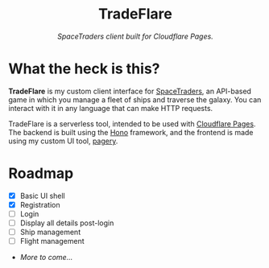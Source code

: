 <div align="center">

TradeFlare
===

*SpaceTraders client built for Cloudflare Pages.*

</div>

# What the heck is this?

**TradeFlare** is my custom client interface for [SpaceTraders](https://spacetraders.io/), an API-based game in which you manage a fleet of ships and traverse the galaxy. You can interact with it in any language that can make HTTP requests.

TradeFlare is a serverless tool, intended to be used with [Cloudflare Pages](https://pages.cloudflare.com/). The backend is built using the [Hono](https://hono.dev) framework, and the frontend is made using my custom UI tool, [pagery](https://github.com/tycrek/pagery).

# Roadmap

- [x] Basic UI shell
- [x] Registration
- [ ] Login
- [ ] Display all details post-login
- [ ] Ship management
- [ ] Flight management
- *More to come...*
